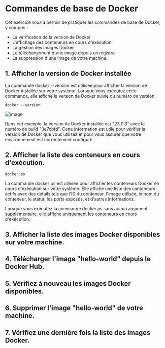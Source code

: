 # Commandes de base de Docker

Cet exercice vous a permis de pratiquer les commandes de base de Docker, y compris : 

* La vérification de la version de Docker
* L'affichage des conteneurs en cours d'exécution 
* La gestion des images Docker
* Le téléchargement d'une image depuis un registre
* La suppression d'une image de votre machine.


## 1. Afficher la version de Docker installée

La commande docker --version est utilisée pour afficher la version de Docker installée sur votre système. Lorsque vous exécutez cette commande, elle affiche la version de Docker suivie du numéro de version.

```
docker --version 
```
![image](https://github.com/kplr-training/Docker/assets/123757632/99a42637-01d3-4ed3-8b2b-72ec92ac1620)

Dans cet exemple, la version de Docker installée est "23.0.3" avec le numéro de build "3e7cbfd". Cette information est utile pour vérifier la version de Docker que vous utilisez et pour vous assurer que votre environnement est correctement configuré.

## 2. Afficher la liste des conteneurs en cours d'exécution.
```
docker ps
```
La commande docker ps est utilisée pour afficher les conteneurs Docker en cours d'exécution sur votre système. Elle affiche une liste des conteneurs actifs avec des détails tels que l'ID du conteneur, l'image utilisée, le nom du conteneur, le statut, les ports exposés, et d'autres informations.

Lorsque vous exécutez la commande docker ps sans aucun argument supplémentaire, elle affiche uniquement les conteneurs en cours d'exécution.
## 3. Afficher la liste des images Docker disponibles sur votre machine. 
## 4. Télécharger l'image "hello-world" depuis le Docker Hub.
## 5. Vérifiez à nouveau les images Docker disponibles.
## 6. Supprimer l'image "hello-world" de votre machine. 
## 7. Vérifiez une dernière fois la liste des images Docker. 

